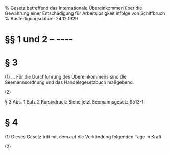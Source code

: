 % Gesetz betreffend das Internationale Übereinkommen über die Gewährung einer Entschädigung für Arbeitslosigkeit infolge von Schiffbruch
% Ausfertigungsdatum: 24.12.1929
 
# §§ 1 und 2 – ----

# § 3

(1) ... Für die Durchführung des Übereinkommens sind die Seemannsordnung und das Handelsgesetzbuch maßgebend.

(2)

§ 3 Abs. 1 Satz 2 Kursivdruck: Siehe jetzt Seemannsgesetz 9513-1

# § 4

(1) Dieses Gesetz tritt mit dem auf die Verkündung folgenden Tage in Kraft.

(2)
